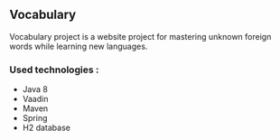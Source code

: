 ## Vocabulary
Vocabulary project is a website project for mastering unknown foreign words while learning new languages.

### Used technologies :
* Java 8
* Vaadin
* Maven
* Spring
* H2 database
